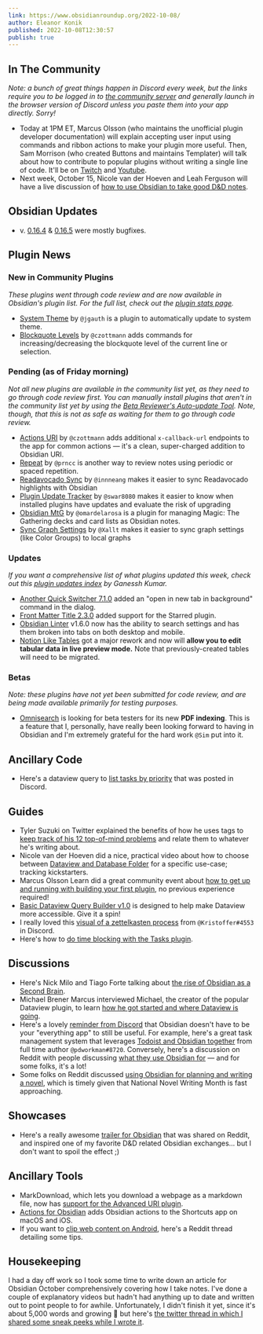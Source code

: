```yaml
---
link: https://www.obsidianroundup.org/2022-10-08/
author: Eleanor Konik
published: 2022-10-08T12:30:57
publish: true
---
```


In The Community
----------------

*Note: a bunch of great things happen in Discord every week, but the links require you to be logged in to [the community server](https://obsidian.md/community) and generally launch in the browser version of Discord unless you paste them into your app directly. Sorry!* 

* Today at 1PM ET, Marcus Olsson (who maintains the unofficial plugin developer documentation) will explain accepting user input using commands and ribbon actions to make your plugin more useful. Then, Sam Morrison (who created Buttons and maintains Templater) will talk about how to contribute to popular plugins without writing a single line of code. It'll be on [Twitch](https://www.twitch.tv/obsdmd) and [Youtube](https://www.youtube.com/channel/UCRP5KXKq8Ytc6IH06VWRmkQ/videos).
* Next week, October 15, Nicole van der Hoeven and Leah Ferguson will have a live discussion of [how to use Obsidian to take good D&D notes](https://twitter.com/leahthedesigner/status/1577288726081900544).

Obsidian Updates
----------------

* v. [0.16.4](https://forum.obsidian.md/t/obsidian-release-v0-16-4-insider-build/44436) & [0.16.5](https://forum.obsidian.md/t/obsidian-release-v0-16-5-insider-build/44532) were mostly bugfixes.

Plugin News
-----------

### New in Community Plugins

*These plugins went through code review and are now available in Obsidian's plugin list.* *For the full list, check out the [plugin stats page](https://obsidian-plugin-stats.vercel.app/new).*

* [System Theme](https://github.com/jgauth/obsidian-system-theme) by `@jgauth` is a plugin to automatically update to system theme.
* [Blockquote Levels](https://github.com/czottmann/obsidian-blockquote-levels) by `@czottmann` adds commands for increasing/decreasing the blockquote level of the current line or selection.

### Pending (as of Friday morning)

*Not all new plugins are available in the community list yet, as they need to go through code review first. You can manually install plugins that aren't in the community list yet by using the [Beta Reviewer's Auto-update Tool](https://github.com/TfTHacker/obsidian42-brat). Note, though, that this is not as safe as waiting for them to go through code review.*

* [Actions URI](https://github.com/czottmann/obsidian-actions-uri) by `@czottmann` adds additional `x-callback-url` endpoints to the app for common actions — it's a clean, super-charged addition to Obsidian URI.
* [Repeat](https://github.com/prncc/obsidian-repeat-plugin) by `@prncc` is another way to review notes using periodic or spaced repetition.
* [Readavocado Sync](https://github.com/innneang/obsidian-readavocado-sync) by `@innneang` makes it easier to sync Readavocado highlights with Obsidian
* [Plugin Update Tracker](https://github.com/swar8080/obsidian-plugin-update-tracker) by `@swar8080` makes it easier to know when installed plugins have updates and evaluate the risk of upgrading
* [Obsidian MtG](https://github.com/omardelarosa/obsidian-mtg) by `@omardelarosa` is a plugin for managing Magic: The Gathering decks and card lists as Obsidian notes.
* [Sync Graph Settings](https://github.com/Xallt/sync-graph-settings) by `@Xallt` makes it easier to sync graph settings (like Color Groups) to local graphs

### Updates

*If you want a comprehensive list of what plugins updated this week, check out this [plugin updates index](https://obsidian-plugin-stats.vercel.app/updates) by Ganessh Kumar.*

* [Another Quick Switcher 7.1.0](https://github.com/tadashi-aikawa/obsidian-another-quick-switcher/releases/tag/7.1.0) added an "open in new tab in background" command in the dialog.
* [Front Matter Title 2.3.0](https://github.com/Snezhig/obsidian-front-matter-title/tree/2.3.0) added support for the Starred plugin.
* [Obsidian Linter](https://github.com/platers/obsidian-linter) v1.6.0 now has the ability to search settings and has them broken into tabs on both desktop and mobile.
* [Notion Like Tables](https://github.com/trey-wallis/obsidian-notion-like-tables/releases/tag/5.0.0) got a major rework and now will **allow you to edit tabular data in live preview mode.** Note that previously-created tables will need to be migrated.

### Betas

*Note: these plugins have not yet been submitted for code review, and are being made available primarily for testing purposes.*

* [Omnisearch](https://github.com/scambier/obsidian-omnisearch/releases/tag/1.6.5-beta) is looking for beta testers for its new **PDF indexing**. This is a feature that I, personally, have really been looking forward to having in Obsidian and I'm extremely grateful for the hard work `@Sim` put into it.

Ancillary Code
--------------

* Here's a dataview query to [list tasks by priority](https://discord.com/channels/686053708261228577/1014259487445622855/1027026939862597702) that was posted in Discord.

Guides
------

* Tyler Suzuki on Twitter explained the benefits of how he uses tags to [keep track of his 12 top-of-mind problems](https://twitter.com/tsuzukinelson/status/1564721464317685760) and relate them to whatever he's writing about.
* Nicole van der Hoeven did a nice, practical video about how to choose between [Dataview and Database Folder](https://t.co/I3ej0LGTf3) for a specific use-case; tracking kickstarters.
* Marcus Olsson Learn did a great community event about [how to get up and running with building your first plugin](https://www.youtube.com/watch?v=CtR-d-gyxHg), no previous experience required!
* [Basic Dataview Query Builder v1.0](https://s-blu.github.io/basic-dataview-query-builder/) is designed to help make Dataview more accessible. Give it a spin!
* I really loved this [visual of a zettelkasten process](https://discord.com/channels/686053708261228577/710585052769157141/1027776810143985696) from `@Kristoffer#4553` in Discord.
* Here's how to [do time blocking with the Tasks plugin](https://www.reddit.com/r/ObsidianMD/comments/xuduzc/how_to_do_time_blocking_with_the_tasks_plugin/).

Discussions
-----------

* Here's Nick Milo and Tiago Forte talking about [the rise of Obsidian as a Second Brain](https://www.youtube.com/watch?v=nz99I7apNLI&t=1s).
* Michael Brener Marcus interviewed Michael, the creator of the popular Dataview plugin, to learn [how he got started and where Dataview is going](https://www.youtube.com/watch?v=A4TQ_FRsQds).
* Here's a lovely [reminder from Discord](https://discord.com/channels/686053708261228577/694233507500916796/1027992742799884329) that Obsidian doesn't have to be your "everything app" to still be useful. For example, here's a great task management system that leverages [Todoist and Obsidian together](https://discord.com/channels/686053708261228577/965681451297304596/1027762526567534654) from full time author `@pdworkman#8720`. Conversely, here's a discussion on Reddit with people discussing [what they use Obsidian for](https://www.reddit.com/r/ObsidianMD/comments/xu6gj3/what_do_you_use_obsidian_for/) — and for some folks, it's a lot!
* Some folks on Reddit discussed [using Obsidian for planning and writing a novel](https://www.reddit.com/r/ObsidianMD/comments/xwcy3i/using_obsidian_for_novel_writingplanning/), which is timely given that National Novel Writing Month is fast approaching.

Showcases
---------

* Here's a really awesome [trailer for Obsidian](https://www.reddit.com/r/ObsidianMD/comments/xunff0/comment/iqymz5z/?context=3) that was shared on Reddit, and inspired one of my favorite D&D related Obsidian exchanges... but I don't want to spoil the effect ;)

Ancillary Tools
---------------

* MarkDownload, which lets you download a webpage as a markdown file, now has [support for the Advanced URI plugin](https://twitter.com/AnthonyBaker/status/1573687618080231424).
* [Actions for Obsidian](https://obsidian.actions.work/) adds Obsidian actions to the Shortcuts app on macOS and iOS.
* If you want to [clip web content on Android](https://www.reddit.com/r/ObsidianMD/comments/xssu28/heres_the_best_way_that_i_have_found_to_clip_web/), here's a Reddit thread detailing some tips.

Housekeeping
------------

I had a day off work so I took some time to write down an article for Obsidian October comprehensively covering how I take notes. I've done a couple of explanatory videos but hadn't had anything up to date and written out to point people to for awhile. Unfortunately, I didn't finish it yet, since it's about 5,000 words and growing 🙈 but here's [the twitter thread in which I shared some sneak peeks while I wrote it](https://twitter.com/EleanorKonik/status/1577644860357713922). 

